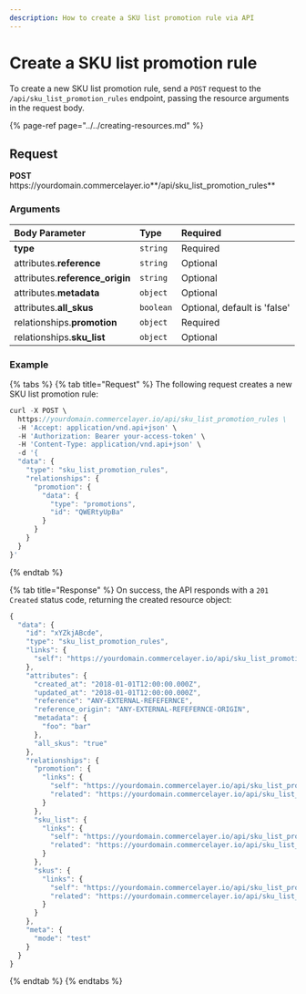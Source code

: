 ```yaml
---
description: How to create a SKU list promotion rule via API
---
```


# Create a SKU list promotion rule

To create a new SKU list promotion rule, send a `POST` request to the `/api/sku_list_promotion_rules` endpoint, passing the resource arguments in the request body.

{% page-ref page="../../creating-resources.md" %}

## Request

**POST** https://<i></i>yourdomain.commercelayer.io**/api/sku_list_promotion_rules**

### Arguments

| Body Parameter | Type | Required |
| :--- | :--- | :--- |
| **type** | `string` | Required |
| attributes.**reference** | `string` | Optional |
| attributes.**reference_origin** | `string` | Optional |
| attributes.**metadata** | `object` | Optional |
| attributes.**all_skus** | `boolean` | Optional, default is 'false' |
| relationships.**promotion** | `object` | Required |
| relationships.**sku_list** | `object` | Optional |

### Example

{% tabs %}
{% tab title="Request" %}
The following request creates a new SKU list promotion rule:

```javascript
curl -X POST \
  https://yourdomain.commercelayer.io/api/sku_list_promotion_rules \
  -H 'Accept: application/vnd.api+json' \
  -H 'Authorization: Bearer your-access-token' \
  -H 'Content-Type: application/vnd.api+json' \
  -d '{
  "data": {
    "type": "sku_list_promotion_rules",
    "relationships": {
      "promotion": {
        "data": {
          "type": "promotions",
          "id": "QWERtyUpBa"
        }
      }
    }
  }
}'
```
{% endtab %}

{% tab title="Response" %}
On success, the API responds with a `201 Created` status code, returning the created resource object:

```javascript
{
  "data": {
    "id": "xYZkjABcde",
    "type": "sku_list_promotion_rules",
    "links": {
      "self": "https://yourdomain.commercelayer.io/api/sku_list_promotion_rules/xYZkjABcde"
    },
    "attributes": {
      "created_at": "2018-01-01T12:00:00.000Z",
      "updated_at": "2018-01-01T12:00:00.000Z",
      "reference": "ANY-EXTERNAL-REFEFERNCE",
      "reference_origin": "ANY-EXTERNAL-REFEFERNCE-ORIGIN",
      "metadata": {
        "foo": "bar"
      },
      "all_skus": "true"
    },
    "relationships": {
      "promotion": {
        "links": {
          "self": "https://yourdomain.commercelayer.io/api/sku_list_promotion_rules/xYZkjABcde/relationships/promotion",
          "related": "https://yourdomain.commercelayer.io/api/sku_list_promotion_rules/xYZkjABcde/promotion"
        }
      },
      "sku_list": {
        "links": {
          "self": "https://yourdomain.commercelayer.io/api/sku_list_promotion_rules/xYZkjABcde/relationships/sku_list",
          "related": "https://yourdomain.commercelayer.io/api/sku_list_promotion_rules/xYZkjABcde/sku_list"
        }
      },
      "skus": {
        "links": {
          "self": "https://yourdomain.commercelayer.io/api/sku_list_promotion_rules/xYZkjABcde/relationships/skus",
          "related": "https://yourdomain.commercelayer.io/api/sku_list_promotion_rules/xYZkjABcde/skus"
        }
      }
    },
    "meta": {
      "mode": "test"
    }
  }
}
```
{% endtab %}
{% endtabs %}

